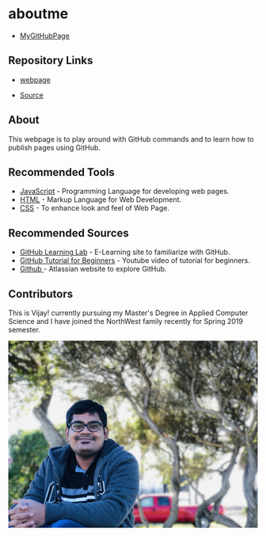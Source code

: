 # aboutme
 
- [MyGitHubPage](https://github.com/KaranamVijayKumar/ "My GitHub Home Page")

## Repository Links

- [webpage](https://karanamvijaykumar.github.io/aboutme/ "Working with aboutme webpage")

- [Source](https://github.com/KaranamVijayKumar/aboutme/ "Working with aboutme source")

## About
This webpage is to play around with GitHub commands and to learn how to publish pages using GitHub.

## Recommended Tools

- [JavaScript](https://www.codecademy.com/learn/introduction-to-javascript "codeacademy javascript link") - Programming Language for developing web pages.
- [HTML](https://www.codecademy.com/learn/learn-html "codeacademy HTML link") - Markup Language for Web Development.
- [CSS](https://www.codecademy.com/learn/learn-css "codeacademy CSS link") - To enhance look and feel of Web Page.

## Recommended Sources

- [GitHub Learning Lab](https://lab.github.com/courses) - E-Learning site to familiarize with GitHub.
- [GitHub Tutorial for Beginners](https://www.youtube.com/watch?v=0fKg7e37bQE "youtube link") - Youtube video of tutorial for beginners.
- [Github ](https://www.atlassian.com/git "GitHub Beginners guide") - Atlassian website to explore GitHub.

## Contributors

This is Vijay! currently pursuing my Master's Degree in Applied Computer Science and I have joined the NorthWest family recently for Spring 2019 semester.

![MyPic](https://raw.githubusercontent.com/KaranamVijayKumar/aboutme/master/MyPic.jpg "My picture")


